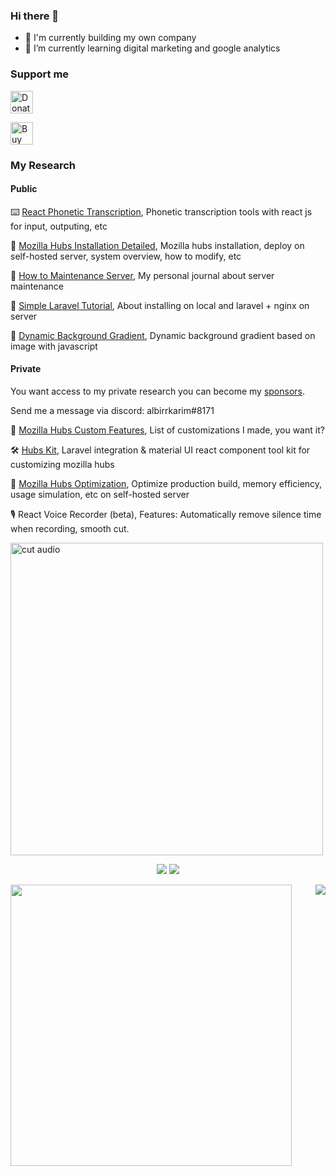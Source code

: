 ### Hi there 👋

- 🔭 I'm currently building my own company
- 🌱 I’m currently learning digital marketing and google analytics


### Support me

<a href='https://paypal.me/AlbirrKarim' target='_blank'><img height='36' style='border:0px;height:36px;' src='https://user-images.githubusercontent.com/29292018/186840848-65e25ff9-47e2-424b-bfa0-4ca5d027b346.png' border='0' alt='Donate via paypal' /></a>

<a href='https://ko-fi.com/Q5Q0BC92X' target='_blank'><img height='36' style='border:0px;height:36px;' src='https://cdn.ko-fi.com/cdn/kofi3.png?v=3' border='0' alt='Buy Me a Coffee at ko-fi.com' /></a>


### My Research

#### Public

:keyboard: [React Phonetic Transcription](https://github.com/albirrkarim/react-phonetic-transcription), Phonetic transcription tools with react js for input, outputing, etc

:book: [Mozilla Hubs Installation Detailed](https://github.com/albirrkarim/mozilla-hubs-installation-detailed), Mozilla hubs installation, deploy on self-hosted server, system overview, how to modify, etc

:minidisc: [How to Maintenance Server](https://github.com/albirrkarim/how-to-maintenance-server), My personal journal about server maintenance

:bookmark_tabs: [Simple Laravel Tutorial](https://github.com/albirrkarim/simple-laravel-tutorial), About installing on local and laravel + nginx on server

:rainbow: [Dynamic Background Gradient](https://github.com/albirrkarim/dynamic-background-gradient), Dynamic background gradient based on image with javascript

#### Private

You want access to my private research you can become my [sponsors](https://github.com/sponsors/albirrkarim). 

Send me a message via discord: albirrkarim#8171

:shopping_cart: [Mozilla Hubs Custom Features](https://github.com/albirrkarim/mozilla-hubs-custom-features), List of customizations I made, you want it?

:hammer_and_wrench: [Hubs Kit](https://github.com/albirrkarim/hubs-kit), Laravel integration & material UI react component tool kit for customizing mozilla hubs

:page_facing_up: [Mozilla Hubs Optimization](https://github.com/albirrkarim/mozilla-hubs-optimization), Optimize production build, memory efficiency, usage simulation, etc on self-hosted server

:studio_microphone: React Voice Recorder (beta), Features: Automatically remove silence time when recording, smooth cut.

<img title="Cut audio" alt="cut audio" src="https://user-images.githubusercontent.com/29292018/187668769-3d6da3ad-fc6a-4459-82b9-c66b950d9076.jpeg" style="width:500px" />

<div align = "center">

<!-- [<img src="https://img.shields.io/badge/albirrkarim-6fa5d1?&style=for-the-badge&logo=facebook&logoColor=white"/>](https://www.facebook.com/albirrkarim/) -->
[<img src="https://img.shields.io/badge/portfolio-web-%23.svg?&style=for-the-badge&logo=&logoColor=white%22"/>](https://albirrkarim.github.io/)
[<img src="https://img.shields.io/badge/linkedin-%230077B5.svg?&style=for-the-badge&logo=linkedin&logoColor=white"/>](https://www.linkedin.com/in/albirrkarim)

</div>

<div>
  <img align="left" width="450" class='maximal' src="https://github-readme-stats.vercel.app/api?username=albirrkarim&show_icons=true&hide_border=false&line_height=30&icon_color=1b93c9&show_owner=true&count_private=true&hide=contribs,prs"/>
  
 <img align="right" src="https://github-readme-stats.vercel.app/api/top-langs/?username=albirrkarim&hide=c%23&layout=compact&line_height=30)](https://github.com/anuraghazra/github-readme-stats"/>
  
</div>

<!--
**albirrkarim/albirrkarim** is a ✨ _special_ ✨ repository because its `README.md` (this file) appears on your GitHub profile.

Here are some ideas to get you started:

- 🔭 I’m currently working on ...
- 🌱 I’m currently learning ...
- 👯 I’m looking to collaborate on ...
- 🤔 I’m looking for help with ...
- 💬 Ask me about ...
- 📫 How to reach me: ...
- 😄 Pronouns: ...
- ⚡ Fun fact: ...
-->
